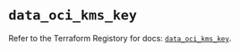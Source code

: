 # `data_oci_kms_key`

Refer to the Terraform Registory for docs: [`data_oci_kms_key`](https://registry.terraform.io/providers/oracle/oci/6.18.0/docs/data-sources/kms_key).
